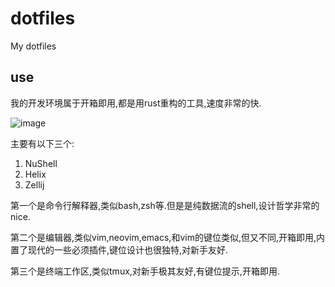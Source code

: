 # dotfiles
My dotfiles

## use
我的开发环境属于开箱即用,都是用rust重构的工具,速度非常的快.

![image](https://user-images.githubusercontent.com/55129666/176253115-bc6a9389-ee42-44e4-a539-9ccbc7a020ae.png)


主要有以下三个:

1. NuShell
2. Helix
3. Zellij

第一个是命令行解释器,类似bash,zsh等.但是是纯数据流的shell,设计哲学非常的nice.

第二个是编辑器,类似vim,neovim,emacs,和vim的键位类似,但又不同,开箱即用,内置了现代的一些必须插件,键位设计也很独特,对新手友好.

第三个是终端工作区,类似tmux,对新手极其友好,有键位提示,开箱即用.
